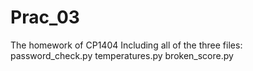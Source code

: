 # Prac_03
The homework of CP1404
Including all of the three files: password_check.py temperatures.py broken_score.py
